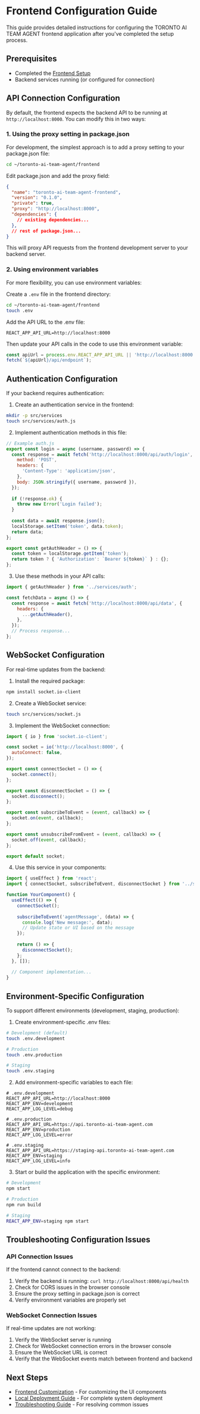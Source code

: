 # Frontend Configuration Guide

This guide provides detailed instructions for configuring the TORONTO AI TEAM AGENT frontend application after you've completed the setup process.

## Prerequisites

- Completed the [Frontend Setup](./setup.md)
- Backend services running (or configured for connection)

## API Connection Configuration

By default, the frontend expects the backend API to be running at `http://localhost:8000`. You can modify this in two ways:

### 1. Using the proxy setting in package.json

For development, the simplest approach is to add a proxy setting to your package.json file:

```bash
cd ~/toronto-ai-team-agent/frontend
```

Edit package.json and add the proxy field:

```json
{
  "name": "toronto-ai-team-agent-frontend",
  "version": "0.1.0",
  "private": true,
  "proxy": "http://localhost:8000",
  "dependencies": {
    // existing dependencies...
  },
  // rest of package.json...
}
```

This will proxy API requests from the frontend development server to your backend server.

### 2. Using environment variables

For more flexibility, you can use environment variables:

Create a `.env` file in the frontend directory:

```bash
cd ~/toronto-ai-team-agent/frontend
touch .env
```

Add the API URL to the .env file:

```
REACT_APP_API_URL=http://localhost:8000
```

Then update your API calls in the code to use this environment variable:

```javascript
const apiUrl = process.env.REACT_APP_API_URL || 'http://localhost:8000';
fetch(`${apiUrl}/api/endpoint`);
```

## Authentication Configuration

If your backend requires authentication:

1. Create an authentication service in the frontend:

```bash
mkdir -p src/services
touch src/services/auth.js
```

2. Implement authentication methods in this file:

```javascript
// Example auth.js
export const login = async (username, password) => {
  const response = await fetch('http://localhost:8000/api/auth/login', {
    method: 'POST',
    headers: {
      'Content-Type': 'application/json',
    },
    body: JSON.stringify({ username, password }),
  });
  
  if (!response.ok) {
    throw new Error('Login failed');
  }
  
  const data = await response.json();
  localStorage.setItem('token', data.token);
  return data;
};

export const getAuthHeader = () => {
  const token = localStorage.getItem('token');
  return token ? { 'Authorization': `Bearer ${token}` } : {};
};
```

3. Use these methods in your API calls:

```javascript
import { getAuthHeader } from '../services/auth';

const fetchData = async () => {
  const response = await fetch('http://localhost:8000/api/data', {
    headers: {
      ...getAuthHeader(),
    },
  });
  // Process response...
};
```

## WebSocket Configuration

For real-time updates from the backend:

1. Install the required package:

```bash
npm install socket.io-client
```

2. Create a WebSocket service:

```bash
touch src/services/socket.js
```

3. Implement the WebSocket connection:

```javascript
import { io } from 'socket.io-client';

const socket = io('http://localhost:8000', {
  autoConnect: false,
});

export const connectSocket = () => {
  socket.connect();
};

export const disconnectSocket = () => {
  socket.disconnect();
};

export const subscribeToEvent = (event, callback) => {
  socket.on(event, callback);
};

export const unsubscribeFromEvent = (event, callback) => {
  socket.off(event, callback);
};

export default socket;
```

4. Use this service in your components:

```javascript
import { useEffect } from 'react';
import { connectSocket, subscribeToEvent, disconnectSocket } from '../services/socket';

function YourComponent() {
  useEffect(() => {
    connectSocket();
    
    subscribeToEvent('agentMessage', (data) => {
      console.log('New message:', data);
      // Update state or UI based on the message
    });
    
    return () => {
      disconnectSocket();
    };
  }, []);
  
  // Component implementation...
}
```

## Environment-Specific Configuration

To support different environments (development, staging, production):

1. Create environment-specific .env files:

```bash
# Development (default)
touch .env.development

# Production
touch .env.production

# Staging
touch .env.staging
```

2. Add environment-specific variables to each file:

```
# .env.development
REACT_APP_API_URL=http://localhost:8000
REACT_APP_ENV=development
REACT_APP_LOG_LEVEL=debug

# .env.production
REACT_APP_API_URL=https://api.toronto-ai-team-agent.com
REACT_APP_ENV=production
REACT_APP_LOG_LEVEL=error

# .env.staging
REACT_APP_API_URL=https://staging-api.toronto-ai-team-agent.com
REACT_APP_ENV=staging
REACT_APP_LOG_LEVEL=info
```

3. Start or build the application with the specific environment:

```bash
# Development
npm start

# Production
npm run build

# Staging
REACT_APP_ENV=staging npm start
```

## Troubleshooting Configuration Issues

### API Connection Issues

If the frontend cannot connect to the backend:

1. Verify the backend is running: `curl http://localhost:8000/api/health`
2. Check for CORS issues in the browser console
3. Ensure the proxy setting in package.json is correct
4. Verify environment variables are properly set

### WebSocket Connection Issues

If real-time updates are not working:

1. Verify the WebSocket server is running
2. Check for WebSocket connection errors in the browser console
3. Ensure the WebSocket URL is correct
4. Verify that the WebSocket events match between frontend and backend

## Next Steps

- [Frontend Customization](./customization.md) - For customizing the UI components
- [Local Deployment Guide](../deployment/local-deployment.md) - For complete system deployment
- [Troubleshooting Guide](../troubleshooting/common-issues.md) - For resolving common issues
